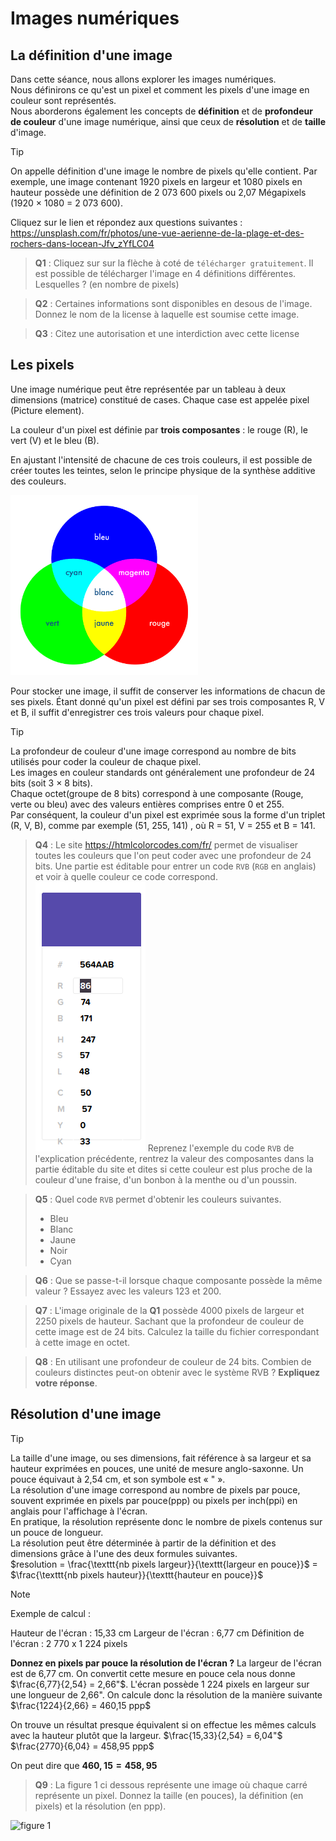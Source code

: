# Images numériques  

## La définition d'une image


Dans cette séance, nous allons explorer les images numériques.  
Nous définirons ce qu'est un pixel et comment les pixels d'une image en couleur sont représentés.  
Nous aborderons également les concepts de __définition__ et de __profondeur de couleur__ d'une image numérique, ainsi que ceux de __résolution__ et de __taille__ d'image.  


> [!TIP]
> On appelle définition d'une image le nombre de pixels qu'elle contient. Par exemple, une image contenant 1920 pixels en largeur et 1080 pixels en hauteur possède une définition de 2 073 600 pixels ou 2,07 Mégapixels (1920 × 1080 = 2 073 600).

Cliquez sur le lien et répondez aux questions suivantes : https://unsplash.com/fr/photos/une-vue-aerienne-de-la-plage-et-des-rochers-dans-locean-Jfv_zYfLC04

> __Q1__ :  Cliquez sur sur la flèche à coté de `télécharger gratuitement`. Il est possible de télécharger l'image en 4 définitions différentes. Lesquelles ? (en nombre de pixels)

> __Q2__ : Certaines informations sont disponibles en desous de l'image. Donnez le nom de la license à laquelle est soumise cette image.   

> __Q3__ : Citez une autorisation et une interdiction avec cette license  


## Les pixels  

Une image numérique peut être représentée par un tableau à deux dimensions (matrice) constitué de cases. Chaque case est appelée pixel (Picture element).  

La couleur d'un pixel est définie par __trois composantes__ : le rouge (R), le vert (V) et le bleu (B).  

En ajustant l'intensité de chacune de ces trois couleurs, il est possible de créer toutes les teintes, selon le principe physique de la synthèse additive des couleurs.  

<img src="img_images_numeriques_md/additive.jpg" alt="additive" width="300"/>  


Pour stocker une image, il suffit de conserver les informations de chacun de ses pixels. Étant donné qu'un pixel est défini par ses trois composantes R, V et B, il suffit d'enregistrer ces trois valeurs pour chaque pixel.

> [!TIP] 
> La profondeur de couleur d'une image correspond au nombre de bits utilisés pour coder la couleur de chaque pixel.  
> Les images en couleur standards ont généralement une profondeur de 24 bits (soit 3 $\times$ 8 bits).    
> Chaque octet(groupe de 8 bits) correspond à une composante (Rouge, verte ou bleu) avec des valeurs entières comprises entre 0 et 255.  
> Par conséquent, la couleur d'un pixel est exprimée sous la forme d'un triplet (R, V, B), comme par exemple (51, 255, 141) , où R = 51, V = 255 et B = 141.


> __Q4__ : Le site https://htmlcolorcodes.com/fr/ permet de visualiser toutes les couleurs que l'on peut coder avec une profondeur de 24 bits.
> Une partie est éditable pour entrer un code `RVB` (`RGB` en anglais) et voir à quelle couleur ce code correspond.   
![code color](img_images_numeriques_md/color_code.png)
> Reprenez l'exemple du code `RVB` de l'explication précédente, rentrez la valeur des composantes dans la partie éditable du site et dites si cette couleur est plus proche de la couleur d'une fraise, d'un bonbon à la menthe ou d'un poussin. 


> __Q5__ : Quel code `RVB` permet d'obtenir les couleurs suivantes. 
> - Bleu
> - Blanc
> - Jaune
> - Noir
> - Cyan 


> __Q6__ : Que se passe-t-il lorsque chaque composante possède la même valeur ? Essayez avec les valeurs 123 et 200.


> __Q7__ : L'image originale de la __Q1__ possède 4000 pixels de largeur et 2250 pixels de hauteur. Sachant que la profondeur de couleur de cette image est de 24 bits. Calculez la taille du fichier correspondant à cette image en octet.  


> __Q8__ : En utilisant une profondeur de couleur de 24 bits. Combien de couleurs distinctes peut-on obtenir avec le système RVB ? __Expliquez votre réponse__.


## Résolution d'une image  


> [!TIP] 
> La taille d'une image, ou ses dimensions, fait référence à sa largeur et sa hauteur exprimées en pouces, une unité de mesure anglo-saxonne. Un pouce équivaut à 2,54 cm, et son symbole est « " ».  
> La résolution d'une image correspond au nombre de pixels par pouce, souvent exprimée en pixels par pouce(ppp) ou pixels per inch(ppi) en anglais pour l'affichage à l'écran.  
> En pratique, la résolution représente donc le nombre de pixels contenus sur un pouce de longueur.  
> La résolution peut être déterminée à partir de la définition et des dimensions grâce à l'une des deux formules suivantes.  
> $resolution = \frac{\texttt{nb pixels largeur}}{\texttt{largeur en pouce}}$ = $\frac{\texttt{nb pixels hauteur}}{\texttt{hauteur en pouce}}$  


> [!NOTE]
> Exemple de calcul : 
> 
> Hauteur de l'écran : 15,33 cm 
> Largeur de l'écran : 6,77 cm
> Définition de l'écran : 2 770 x 1 224 pixels
> 
> __Donnez en pixels par pouce la résolution de l'écran ?__ 
> La largeur de l'écran est de 6,77 cm. 
> On convertit cette mesure en pouce cela nous donne $\frac{6,77}{2,54} = 2,66"$. 
> L'écran possède 1 224 pixels en largeur sur une longueur de 2,66". 
> On calcule donc la résolution de la manière suivante $\frac{1224}{2,66} = 460,15 ppp$
> 
> On trouve un résultat presque équivalent si on effectue les mêmes calculs avec la hauteur plutôt que la largeur. 
> $\frac{15,33}{2,54} = 6,04"$
> $\frac{2770}{6,04} = 458,95 ppp$
> 
> On peut dire que __$460,15 = 458,95$__  



> __Q9__ : La figure 1 ci dessous représente une image où chaque carré représente un pixel. Donnez la taille (en pouces), la définition (en pixels) et la résolution (en ppp).  

![figure 1](../photographie_numerique/img_images_numeriques_md/snt_nathan_p_93_FIGURE_1.png)  



